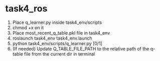 # task4_ros

1. Place q_learner.py inside task4_env/scripts
2. chmod +x on it
3. Place most_recent_q_table.pkl file in task4_env
4. roslaunch task4_env task4_env.launch
6. python task4_env/scripts/q_learner.py [0/1]
5. (If needed) Update Q_TABLE_FILE_PATH to the relative path of the q-table file from the current dir in terminal
